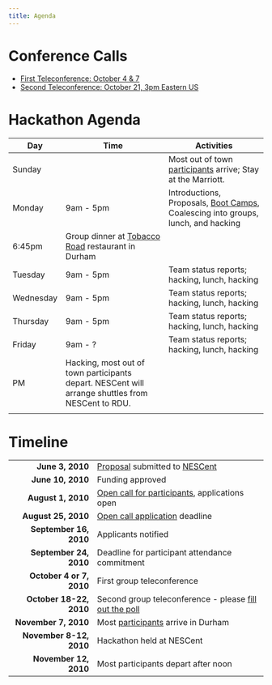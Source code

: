 ```yaml
---
title: Agenda
---
```


Conference Calls
================

-   [First Teleconference: October 4 &
    7](Conference_Calls#First_Teleconference:_October_4_&_7 "wikilink")
-   [Second Teleconference: October 21, 3pm Eastern
    US](Conference_Calls#Second_Teleconference:_October_21 "wikilink")

Hackathon Agenda
================

| Day       | Time                                                                                                       | Activities                                                                                                |
|-----------|------------------------------------------------------------------------------------------------------------|-----------------------------------------------------------------------------------------------------------|
| Sunday    |                                                                                                            | Most out of town [participants](participants "wikilink") arrive; Stay at the Marriott.                    |
| Monday    | 9am - 5pm                                                                                                  | Introductions, Proposals, [Boot Camps](Boot_Camps "wikilink"), Coalescing into groups, lunch, and hacking |
| 6:45pm    | Group dinner at [Tobacco Road](http://www.tobaccoroadsportscafe.com/about/index.html) restaurant in Durham |
| Tuesday   | 9am - 5pm                                                                                                  | Team status reports; hacking, lunch, hacking                                                              |
| Wednesday | 9am - 5pm                                                                                                  | Team status reports; hacking, lunch, hacking                                                              |
| Thursday  | 9am - 5pm                                                                                                  | Team status reports; hacking, lunch, hacking                                                              |
| Friday    | 9am - ?                                                                                                    | Team status reports; hacking, lunch, hacking                                                              |
| PM        | Hacking, most out of town participants depart. NESCent will arrange shuttles from NESCent to RDU.          |
||

Timeline
========

|                          |                                                                                                      |
|-------------------------:|------------------------------------------------------------------------------------------------------|
|          **June 3, 2010**| [Proposal](gmod:GMOD_Evo_Hackathon_Proposal "wikilink") submitted to [NESCent](http://nesscent.org/) |
|         **June 10, 2010**| Funding approved                                                                                     |
|        **August 1, 2010**| [Open call for participants](gmod:GMOD_Evo_Hackathon_Open_Call "wikilink"), applications open        |
|       **August 25, 2010**| [Open call application](gmod:GMOD_Evo_Hackathon_Open_Call "wikilink") deadline                       |
|    **September 16, 2010**| Applicants notified                                                                                  |
|    **September 24, 2010**| Deadline for participant attendance commitment                                                       |
|  **October 4 or 7, 2010**| First group teleconference                                                                           |
|   **October 18-22, 2010**| Second group teleconference - please [fill out the poll](http://doodle.com/du2yy3g2chft2srn)         |
|      **November 7, 2010**| Most [participants](participants "wikilink") arrive in Durham                                        |
|   **November 8-12, 2010**| Hackathon held at NESCent                                                                            |
|     **November 12, 2010**| Most participants depart after noon                                                                  |


